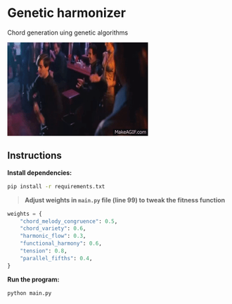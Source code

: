 # Genetic harmonizer

Chord generation uing genetic algorithms

![GIF](jOSE86.gif)

## Instructions

**Install dependencies:**

```bash
pip install -r requirements.txt
```

>**Adjust weights in `main.py` file (line 99) to tweak the fitness function**

```python
weights = {
    "chord_melody_congruence": 0.5,
    "chord_variety": 0.6,
    "harmonic_flow": 0.3,
    "functional_harmony": 0.6,
    "tension": 0.8,
    "parallel_fifths": 0.4,
}
```

**Run the program:**

```bash
python main.py
```
